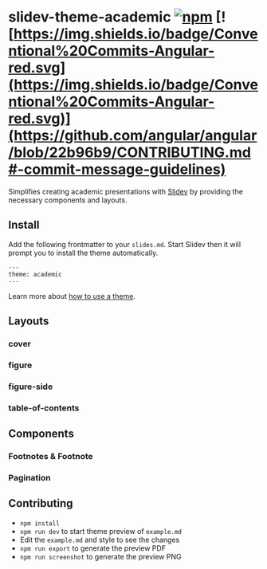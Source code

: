 # slidev-theme-academic [![npm](https://img.shields.io/npm/v/slidev-theme-academic?color=blue)](https://www.npmjs.com/package/slidev-theme-academic) [![https://img.shields.io/badge/Conventional%20Commits-Angular-red.svg](https://img.shields.io/badge/Conventional%20Commits-Angular-red.svg)](https://github.com/angular/angular/blob/22b96b9/CONTRIBUTING.md#-commit-message-guidelines)

Simplifies creating academic presentations with [Slidev](https://github.com/slidevjs/slidev) by providing the necessary components and layouts.

## Install

Add the following frontmatter to your `slides.md`. Start Slidev then it will prompt you to install the theme automatically.

```
---
theme: academic
---
```

Learn more about [how to use a theme](https://sli.dev/themes/use).

## Layouts

### cover

### figure

### figure-side

### table-of-contents

## Components

### Footnotes & Footnote

### Pagination

## Contributing

- `npm install`
- `npm run dev` to start theme preview of `example.md`
- Edit the `example.md` and style to see the changes
- `npm run export` to generate the preview PDF
- `npm run screenshot` to generate the preview PNG

